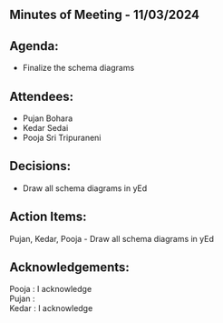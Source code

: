 ## Minutes of Meeting - 11/03/2024

## Agenda:

- Finalize the schema diagrams

## Attendees: 

- Pujan Bohara
- Kedar Sedai
- Pooja Sri Tripuraneni

## Decisions:

- Draw all schema diagrams in yEd

## Action Items:

Pujan, Kedar, Pooja - Draw all schema diagrams in yEd

## Acknowledgements:

Pooja : I acknowledge <br> 
Pujan : <br>
Kedar : I acknowledge <br>
